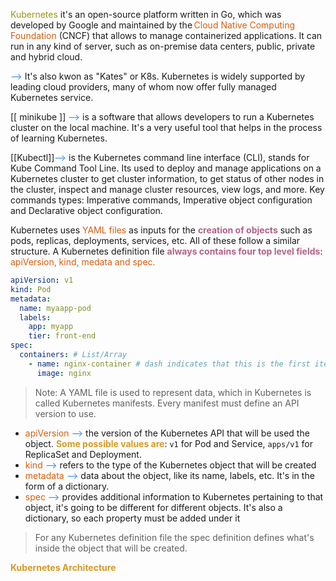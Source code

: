 <span style="color:#98971a">Kubernetes</span> it's an open-source platform written in Go, which was developed by Google and maintained by the <span style="color: #d65d0e">Cloud Native Computing Foundation</span> (CNCF) that allows to manage containerized applications.  It can run in any kind of server, such as on-premise data centers, public, private and hybrid cloud.

<span style="color: #3588E9">--></span>  It's also kwon as "Kates" or K8s. Kubernetes is widely supported by leading cloud providers, many of whom now offer fully managed Kubernetes service.

[[ minikube ]]<span style="color: #3588E9"> --></span> is a software that allows developers to run a Kubernetes cluster on the local machine. It's a very useful tool that helps in the process of learning Kubernetes.

[[Kubectl]]<span style="color: #3588E9">--></span> is the Kubernetes command line interface (CLI), stands for Kube Command Tool Line. Its used to deploy and manage applications on a Kubernetes cluster to get cluster information, to get status of other nodes in the cluster, inspect and manage cluster resources, view logs, and more. Key commands types: Imperative commands, Imperative object configuration and Declarative object configuration.

Kubernetes uses <span style="color: #d65d0e">YAML files</span> as inputs for the <strong style="color: #b16286">creation of objects</strong> such as pods, replicas, deployments, services, etc. All of these follow a similar structure. A Kubernetes definition file <strong style="color: #b16286">always contains four top level fields</strong>: <span style="color: #d65d0e">apiVersion, kind, medata and spec.</span>

```yaml
apiVersion: v1
kind: Pod
metadata:
  name: myaapp-pod
  labels:
    app: myapp
    tier: front-end
spec:
  containers: # List/Array 
    - name: nginx-container # dash indicates that this is the first item in the list
      image: nginx
```

> Note: A YAML file is used to represent data, which in Kubernetes is called Kubernetes manifests. Every manifest must define an API version to use.

- <span style="color: #d65d0e">apiVersion</span> <span style="color: #3588E9">--></span> the version of the Kubernetes API that will be used the object. <strong style="color: #d79921">Some possible values are</strong>: `v1` for Pod and Service, `apps/v1` for ReplicaSet and Deployment.
- <span style="color: #d65d0e">kind</span> <span style="color: #3588E9">--></span> refers to the type of the Kubernetes object that will be created
- <span style="color: #d65d0e">metadata</span> <span style="color: #3588E9">--></span> data about the object, like its name, labels, etc. It's in the form of a dictionary.
- <span style="color: #d65d0e">spec</span> <span style="color: #3588E9">--></span> provides additional information to Kubernetes pertaining to that object, it's going to be different for different objects. It's also a dictionary, so each property must be added under it

> For any Kubernetes definition file the spec definition defines what's inside the object that will be created.

<strong style="color: #d79921">Kubernetes Architecture</strong>